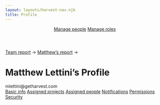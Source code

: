 ```yaml
---
layout: layouts/harvest-nav.njk
title: Profile
---
```


<header id="top-nav">
  <nav>
    <a href="/harvest-nav/team" class="is-active">Manage people</a>
    <a href="#">Manage roles</a>
  </nav>
</header>

<main>
  <div class="flex mb-16">
    <a href="/harvest-nav/team" class="is-active mr-4">Team report</a> &rarr;
    <a href="/harvest-nav/team-analysis" class="is-active ml-4 mr-4">Matthew’s report</a> &rarr;
  </div>

  <h1>Matthew Lettini’s Profile</h1>
  mlettini@getharvest.com

  <div class="tabs mt-16 mb-16">
    <nav>
      <a href="#" class="is-active">Basic info</a>
      <a href="#">Assigned projects</a>
      <a href="#">Assigned people</a>
      <a href="#">Notifications</a>
      <a href="#">Permissions</a>
      <a href="#">Security</a>
    </nav>
  </div>

</main>
